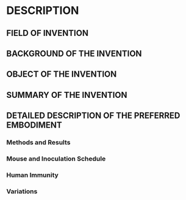 # DESCRIPTION

## FIELD OF INVENTION

## BACKGROUND OF THE INVENTION

## OBJECT OF THE INVENTION

## SUMMARY OF THE INVENTION

## DETAILED DESCRIPTION OF THE PREFERRED EMBODIMENT

### Methods and Results

### Mouse and Inoculation Schedule

### Human Immunity

### Variations

